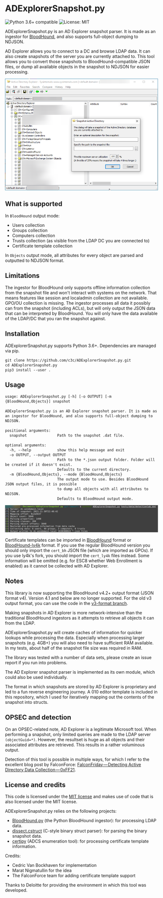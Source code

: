 # ADExplorerSnapshot.py

![Python 3.6+ compatible](https://img.shields.io/badge/python-%5E3.6-blue)
![License: MIT](https://img.shields.io/badge/License-MIT-yellow.svg)

ADExplorerSnapshot.py is an AD Explorer snapshot parser. It is made as an ingestor for [BloodHound](https://bloodhound.readthedocs.io/), and also supports full-object dumping to NDJSON.

AD Explorer allows you to connect to a DC and browse LDAP data. It can also create snapshots of the server you are currently attached to. This tool allows you to convert those snapshots to BloodHound-compatible JSON files, or dump all available objects in the snapshot to NDJSON for easier processing.

![ADExplorer](meta/adexplorer.png)

## What is supported

In `BloodHound` output mode: 
 * Users collection
 * Groups collection
 * Computers collection
 * Trusts collection (as visible from the LDAP DC you are connected to)
 * Certificate template collection

In `Objects` output mode, all attributes for every object are parsed and outputted to NDJSON format.

## Limitations

The ingestor for BloodHound only supports offline information collection from the snapshot file and won't interact with systems on the network. That means features like session and localadmin collection are not available. GPO/OU collection is missing. The ingestor processes all data it possibly can from the snapshot (including ACLs), but will only output the JSON data that can be interpreted by BloodHound. You will only have the data available of the LDAP/DC that you ran the snapshot against.

## Installation

ADExplorerSnapshot.py supports Python 3.6+. Dependencies are managed via pip.

```
git clone https://github.com/c3c/ADExplorerSnapshot.py.git
cd ADExplorerSnapshot.py
pip3 install --user .
```

## Usage

```
usage: ADExplorerSnapshot.py [-h] [-o OUTPUT] [-m {BloodHound,Objects}] snapshot

ADExplorerSnapshot.py is an AD Explorer snapshot parser. It is made as an ingestor for BloodHound, and also supports full-object dumping to NDJSON.

positional arguments:
  snapshot              Path to the snapshot .dat file.

optional arguments:
  -h, --help            show this help message and exit
  -o OUTPUT, --output OUTPUT
                        Path to the *.json output folder. Folder will be created if it doesn't exist. 
                        Defaults to the current directory.
  -m {BloodHound,Objects}, --mode {BloodHound,Objects}
                        The output mode to use. Besides BloodHound JSON output files, it is possible
                        to dump all objects with all attributes to NDJSON.
                        Defaults to BloodHound output mode.
```

![ADExplorerSnapshot.py](meta/adexpsnapshotpy.png)

Certificate templates can be imported in [BloodHound](https://github.com/BloodHoundAD/BloodHound) format or [BloodHound-ly4k](https://github.com/ly4k/BloodHound) format.
If you use the regular BloodHound version you should only import the `cert_bh` JSON file (which are imported as GPOs). 
If you use ly4k's fork, you should import the `cert_ly4k` files instead. Some information will be omitted (e.g. for ESC8 whether Web Enrollment is enabled) as it cannot be collected with AD Explorer.

## Notes

This library is now supporting the BloodHound v4.2+ output format (JSON format v4). Version 4.1 and below are no longer supported.
For the old v3 output format, you can use the code in the [v3-format branch](https://github.com/c3c/ADExplorerSnapshot.py/tree/v3-format).

Making snapshots in AD Explorer is more network-intensive than the traditional BloodHound ingestors as it attempts to retrieve all objects it can from the LDAP.

ADExplorerSnapshot.py will create caches of information for quicker lookups while processing the data. Especially when processing larger snapshots (e.g. 4GB+) you will also need to have sufficient RAM available. In my tests, about half of the snapshot file size was required in RAM.

The library was tested with a number of data sets, please create an issue report if you run into problems. 

The AD Explorer snapshot parser is implemented as its own module, which could also be used individually.

The format in which snapshots are stored by AD Explorer is proprietary and led to a fun reverse engineering journey. A 010 editor template is included in this repository, which I used for iteratively mapping out the contents of the snapshot into structs.

## OPSEC and detection

On an OPSEC-related note, AD Explorer is a legitimate Microsoft tool. When performing a snapshot, only limited queries are made to the LDAP server `(objectGuid=*)`. However, the resultset is huge as all objects and their associated attributes are retrieved. This results in a rather voluminous output. 

Detection of this tool is possible in multiple ways, for which I refer to the excellent blog post by FalconForce: [FalconFriday — Detecting Active Directory Data Collection — 0xFF21](https://falconforce.nl/falconfriday-detecting-active-directory-data-collection-0xff21/).

## License and credits

This code is licensed under the [MIT license](https://opensource.org/licenses/MIT) and makes use of code that is also licensed under the MIT license.

ADExplorerSnapshot.py relies on the following projects:
 - [BloodHound.py](https://github.com/fox-it/BloodHound.py) (the Python BloodHound ingestor): for processing LDAP data.
 - [dissect.cstruct](https://github.com/fox-it/dissect.cstruct) (C-style binary struct parser): for parsing the binary snapshot data.
 - [certipy](https://github.com/ly4k/Certipy) (ADCS enumeration tool): for processing certificate template information.

Credits:
 - Cedric Van Bockhaven for implementation
 - Marat Nigmatullin for the idea
 - The FalconForce team for adding certificate template support

Thanks to Deloitte for providing the environment in which this tool was developed.
